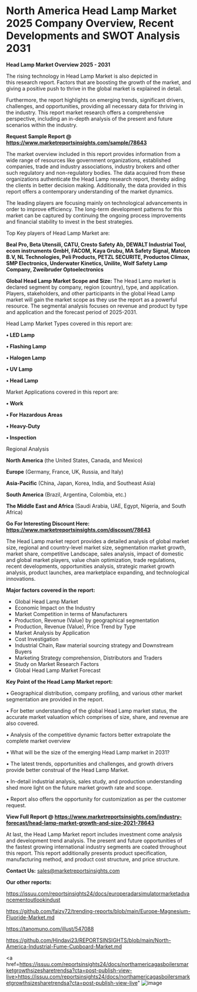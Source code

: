 # North America Head Lamp Market 2025 Company Overview, Recent Developments and SWOT Analysis 2031

<Strong> Head Lamp Market Overview 2025 - 2031</strong>

The rising technology in Head Lamp Market is also depicted in this research report. Factors that are boosting the growth of the market, and giving a positive push to thrive in the global market is explained in detail.

Furthermore, the report highlights on emerging trends, significant drivers, challenges, and opportunities, providing all necessary data for thriving in the industry. This report market research offers a comprehensive perspective, including an in-depth analysis of the present and future scenarios within the industry.

<strong>Request Sample Report @ <a href=https://www.marketreportsinsights.com/sample/78643>https://www.marketreportsinsights.com/sample/78643</a></strong>

The market overview included in this report provides information from a wide range of resources like government organizations, established companies, trade and industry associations, industry brokers and other such regulatory and non-regulatory bodies. The data acquired from these organizations authenticate the Head Lamp research report, thereby aiding the clients in better decision making. Additionally, the data provided in this report offers a contemporary understanding of the market dynamics.

The leading players are focusing mainly on technological advancements in order to improve efficiency. The long-term development patterns for this market can be captured by continuing the ongoing process improvements and financial stability to invest in the best strategies.

Top Key players of Head Lamp Market are:

<strong>Beal Pro, Beta Utensili, CATU, Cresto Safety Ab, DEWALT Industrial Tool, ecom instruments GmbH, FACOM, Kaya Grubu, MA Safety Signal, Matcon B.V, NL Technologies, Peli Products, PETZL SECURITE, Productos Climax, SMP Electronics, Underwater Kinetics, Unilite, Wolf Safety Lamp Company, Zweibruder Optoelectronics</strong>

<strong><b>Global Head Lamp Market Scope and Size:</b></strong>
The Head Lamp market is declared segment by company, region (country), type, and application. Players, stakeholders, and other participants in the global Head Lamp market will gain the market scope as they use the report as a powerful resource. The segmental analysis focuses on revenue and product by type and application and the forecast period of 2025-2031.

Head Lamp Market Types covered in this report are:

<strong>• LED Lamp

• Flashing Lamp

• Halogen Lamp

• UV Lamp

• Head Lamp</strong>

Market Applications covered in this report are:

<strong>• Work

• For Hazardous Areas

• Heavy-Duty

• Inspection</strong> 

Regional Analysis

<strong>North America</strong> (the United States, Canada, and Mexico)

<strong>Europe</strong> (Germany, France, UK, Russia, and Italy)

<strong>Asia-Pacific</strong> (China, Japan, Korea, India, and Southeast Asia)

<strong>South America</strong> (Brazil, Argentina, Colombia, etc.)

<strong>The Middle East and Africa</strong> (Saudi Arabia, UAE, Egypt, Nigeria, and South Africa)

<strong>Go For Interesting Discount Here: <a href=https://www.marketreportsinsights.com/discount/78643>https://www.marketreportsinsights.com/discount/78643</a></strong>

The Head Lamp market report provides a detailed analysis of global market size, regional and country-level market size, segmentation market growth, market share, competitive Landscape, sales analysis, impact of domestic and global market players, value chain optimization, trade regulations, recent developments, opportunities analysis, strategic market growth analysis, product launches, area marketplace expanding, and technological innovations.

<strong><b>Major factors covered in the report:</b></strong>
<ul>
  <li>Global Head Lamp Market </li>
  <li>Economic Impact on the Industry</li>
  <li>Market Competition in terms of Manufacturers</li>
  <li>Production, Revenue (Value) by geographical segmentation</li>
  <li>Production, Revenue (Value), Price Trend by Type</li>
  <li>Market Analysis by Application</li>
  <li>Cost Investigation</li>
  <li>Industrial Chain, Raw material sourcing strategy and Downstream Buyers</li>
  <li>Marketing Strategy comprehension, Distributors and Traders</li>
  <li>Study on Market Research Factors</li>
  <li>Global Head Lamp Market Forecast</li>
</ul>

<strong><b>Key Point of the Head Lamp Market report:</b></strong>

• Geographical distribution, company profiling, and various other market segmentation are provided in the report.

• For better understanding of the global Head Lamp market status, the accurate market valuation which comprises of size, share, and revenue are also covered.

• Analysis of the competitive dynamic factors better extrapolate the complete market overview

• What will be the size of the emerging Head Lamp market in 2031?

• The latest trends, opportunities and challenges, and growth drivers provide better construal of the Head Lamp Market.

• In-detail industrial analysis, sales study, and production understanding shed more light on the future market growth rate and scope.

• Report also offers the opportunity for customization as per the customer request.

<strong><b>View Full Report @ <a href=https://www.marketreportsinsights.com/industry-forecast/head-lamp-market-growth-and-size-2021-78643>https://www.marketreportsinsights.com/industry-forecast/head-lamp-market-growth-and-size-2021-78643</a></b></strong>


At last, the Head Lamp Market report includes investment come analysis and development trend analysis. The present and future opportunities of the fastest growing international industry segments are coated throughout this report. This report additionally presents product specification, manufacturing method, and product cost structure, and price structure.

<strong>Contact Us:</strong>
sales@marketreportsinsights.com

<strong>Our other reports:</strong>

<a href=https://issuu.com/reportsinsights24/docs/europeradarsimulatormarketadvancementoutlookindust>https://issuu.com/reportsinsights24/docs/europeradarsimulatormarketadvancementoutlookindust</a>

<a href=https://github.com/faizy72/trending-reports/blob/main/Europe-Magnesium-Fluoride-Market.md>https://github.com/faizy72/trending-reports/blob/main/Europe-Magnesium-Fluoride-Market.md</a>

<a href=https://tanomuno.com/illust/547088>https://tanomuno.com/illust/547088</a>

<a href=https://github.com/Hindavi23/REPORTSINSIGHTS/blob/main/North-America-Industrial-Fume-Cupboard-Market.md>https://github.com/Hindavi23/REPORTSINSIGHTS/blob/main/North-America-Industrial-Fume-Cupboard-Market.md</a>

<a href=https://issuu.com/reportsinsights24/docs/northamericagasboilersmarketgrowthsizesharetrendsa?cta=post-publish-view-live>https://issuu.com/reportsinsights24/docs/northamericagasboilersmarketgrowthsizesharetrendsa?cta=post-publish-view-live</a>"
![image](https://github.com/user-attachments/assets/16a11f81-444b-4ace-b04a-4d38b30a8ee8)
